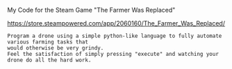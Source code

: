 My Code for the Steam Game "The Farmer Was Replaced"

https://store.steampowered.com/app/2060160/The_Farmer_Was_Replaced/

```
Program a drone using a simple python-like language to fully automate various farming tasks that
would otherwise be very grindy.
Feel the satisfaction of simply pressing "execute" and watching your drone do all the hard work.
```
